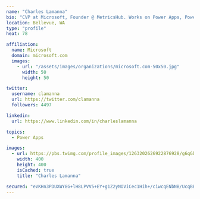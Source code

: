 ```yaml
---
name: "Charles Lamanna"
bio: "CVP at Microsoft, Founder @ MetricsHub. Works on Power Apps, Power Automate, Power Virtual Agent, Common Data Service and Dynamics 365."
location: Bellevue, WA
type: "profile"
heat: 78

affiliation:
  name: Microsoft
  domain: microsoft.com
  images:
    - url: "/assets/images/organizations/microsoft.com-50x50.jpg"
      width: 50
      height: 50

twitter:
  username: clamanna
  url: https://twitter.com/clamanna
  followers: 4497

linkedin:
  url: https://www.linkedin.com/in/charleslamanna

topics:
  - Power Apps

images:
  - url: https://pbs.twimg.com/profile_images/1263202626922876928/g6qGbHZ-_400x400.jpg
    width: 400
    height: 400
    isCached: true
    title: "Charles Lamanna"

secured: "eVKHn3PDUXWY8G+lH8LPVV5+EY+g1Z2yNOViCec1Hih+/ciwcqENbNB/UcqBBV9LJmeLH8h2oxeSr6fVjKt1aa+XjU6tfL68RehoBY+dMtUk36KIk+8Ca9Bbw9VInZbb3CRgO9nccYFsxKlSpJxFqx2zHs85kIDDHXv3YeIE8N8oEEe0da40OY9W/Fnt6btnRohA+LuRoX+u+wpGT9bvrK2ES3ziVyautJFD7212BefSiYmDZYKXz25eIuh0AFF0lKf5TF47LP2vTBCHmuFyiHbUHybvnYLvj8vzir1WJX7CFwZ4UWotD5HqOBhr6CgOHI+Co+qEThkTYBzTmMovYBdFXHy6a7YeaKKnqldlR791fPhp0XteUap5fF/Mv/WplLvR6by4/2bov31f4qXtfGDdYi29n7GgqpLcDc5O3n8=;vjLaP7kwuHKkA2aDAnZTmA=="
---
```


